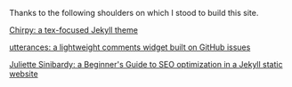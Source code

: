 Thanks to the following shoulders on which I stood to build this site.

[Chirpy: a tex-focused Jekyll theme](https://chirpy.cotes.info/)

[utterances: a lightweight comments widget built on GitHub issues](https://utteranc.es)

[Juliette Sinibardy: a Beginner's Guide to SEO optimization in a Jekyll static website](https://jsinibardy.com/optimize-seo-jekyll)



